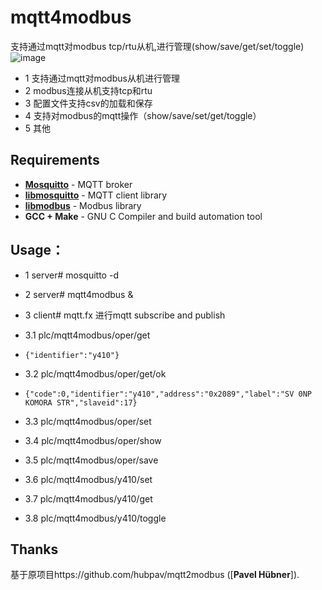 # mqtt4modbus
支持通过mqtt对modbus tcp/rtu从机,进行管理(show/save/get/set/toggle)
 ![image](https://github.com/nskygit/mqtt4modbus/raw/master/mqtt4modbus.png)
* 1 支持通过mqtt对modbus从机进行管理
* 2 modbus连接从机支持tcp和rtu
* 3 配置文件支持csv的加载和保存
* 4 支持对modbus的mqtt操作（show/save/set/get/toggle）
* 5 其他

## Requirements
* [**Mosquitto**](https://mosquitto.org/) - MQTT broker
* [**libmosquitto**](https://mosquitto.org/man/libmosquitto-3.html) - MQTT client library
* [**libmodbus**](http://libmodbus.org/) - Modbus library
* **GCC + Make** - GNU C Compiler and build automation tool

## Usage：
* 1 server# mosquitto -d
* 2 server# mqtt4modbus &

* 3 client# mqtt.fx 进行mqtt subscribe and publish
* 3.1 plc/mqtt4modbus/oper/get
*     {"identifier":"y410"}
* 3.2 plc/mqtt4modbus/oper/get/ok
*     {"code":0,"identifier":"y410","address":"0x2089","label":"SV 0NP KOMORA STR","slaveid":17}
* 3.3 plc/mqtt4modbus/oper/set
* 3.4 plc/mqtt4modbus/oper/show
* 3.5 plc/mqtt4modbus/oper/save
* 3.6 plc/mqtt4modbus/y410/set
* 3.7 plc/mqtt4modbus/y410/get
* 3.8 plc/mqtt4modbus/y410/toggle

## Thanks
基于原项目https://github.com/hubpav/mqtt2modbus ([**Pavel Hübner**]).
